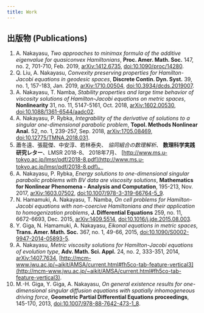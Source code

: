 ```yaml
---
title: Work
---
```


<style type="text/css">
article ol li { padding-bottom: 1ex; }
</style>

## 出版物 (Publications)

1. A. Nakayasu,
   *Two approaches to minimax formula of the additive eigenvalue for quasiconvex Hamiltonians*,
   **Proc. Amer. Math. Soc.** 147, no. 2, 701-710,
   Feb. 2019,
   [arXiv:1412.6735](https://arxiv.org/abs/1412.6735),
   [doi:10.1090/proc/14280](https://doi.org/10.1090/proc/14280).
1. Q. Liu, A. Nakayasu,
   *Convexity preserving properties for Hamilton-Jacobi equations in geodesic spaces*,
   **Discrete Contin. Dyn. Syst.** 39, no. 1, 157-183,
   Jan. 2019,
   [arXiv:1710.00504](https://arxiv.org/abs/1710.00504),
   [doi:10.3934/dcds.2019007](https://doi.org/10.3934/dcds.2019007).
1. A. Nakayasu, T. Namba,
   *Stability properties and large time behavior of viscosity solutions of Hamilton-Jacobi equations on metric spaces*,
   **Nonlinearity** 31, no. 11, 5147-5161,
   Oct. 2018,
   [arXiv:1602.00530](https://arxiv.org/abs/1602.00530),
   [doi:10.1088/1361-6544/aadc02](https://doi.org/10.1088/1361-6544/aadc02).
1. A. Nakayasu, P. Rybka,
   *Integrability of the derivative of solutions to a singular one-dimensional parabolic problem*,
   **Topol. Methods Nonlinear Anal.** 52, no. 1, 239-257,
   Sep. 2018,
   [arXiv:1705.08469](https://arxiv.org/abs/1705.08469),
   [doi:10.12775/TMNA.2018.031](https://doi.org/10.12775/TMNA.2018.031).
1. 蕭冬遠、張龍傑、中安淳、若林泰央、
   *協同組合の数理解析*、
   **数理科学実践研究レター**、LMSR 2018-8、
   2018年7月、
   [http://www.ms.u-tokyo.ac.jp/lmsr/pdf/2018-8.pdf](http://www.ms.u-tokyo.ac.jp/lmsr/pdf/2018-8.pdf)。
1. A. Nakayasu, P. Rybka,
   *Energy solutions to one-dimensional singular parabolic problems with BV data are viscosity solutions*,
   **Mathematics for Nonlinear Phenomena - Analysis and Computation**, 195-213,
   Nov. 2017,
   [arXiv:1603.07502](https://arxiv.org/abs/1603.07502),
   [doi:10.1007/978-3-319-66764-5_9](https://doi.org/10.1007/978-3-319-66764-5_9).
1. N. Hamamuki, A. Nakayasu, T. Namba,
   *On cell problems for Hamilton-Jacobi equations with non-coercive Hamiltonians and their application to homogenization problems*,
   **J. Differential Equations** 259, no. 11, 6672-6693,
   Dec. 2015,
   [arXiv:1409.5514](https://arxiv.org/abs/1409.5514),
   [doi:10.1016/j.jde.2015.08.003](https://doi.org/10.1016/j.jde.2015.08.003).
1. Y. Giga, N. Hamamuki, A. Nakayasu,
   *Eikonal equations in metric spaces*,
   **Trans. Amer. Math. Soc.** 367, no. 1, 49-66,
   2015,
   [doi:10.1090/S0002-9947-2014-05893-5](https://doi.org/10.1090/S0002-9947-2014-05893-5).
1. A. Nakayasu,
   *Metric viscosity solutions for Hamilton-Jacobi equations of evolution type*,
   **Adv. Math. Sci. Appl.** 24, no. 2, 333-351,
   2014,
   [arXiv:1407.7634](https://arxiv.org/abs/1407.7634),
   [http://mcm-www.jwu.ac.jp/~aikit/AMSA/current.html#fh5co-tab-feature-vertical3](http://mcm-www.jwu.ac.jp/~aikit/AMSA/current.html#fh5co-tab-feature-vertical3).
1. M.-H. Giga, Y. Giga, A. Nakayasu,
   *On general existence results for one-dimensional singular diffusion equations with spatially inhomogeneous driving force*,
   **Geometric Partial Differential Equations proceedings**, 145-170,
   2013,
   [doi:10.1007/978-88-7642-473-1_8](https://doi.org/10.1007/978-88-7642-473-1_8).

<script type="text/plain" id="tresearch">{% file "research.csv" %}</script>
